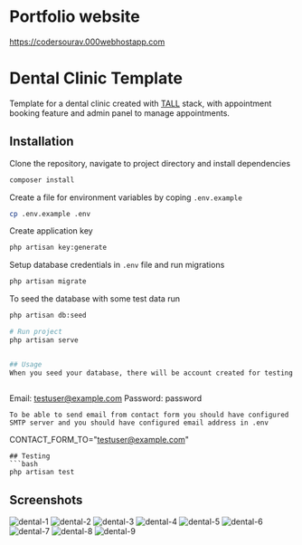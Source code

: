 # Portfolio website
https://codersourav.000webhostapp.com


# Dental Clinic Template
<p>Template for a dental clinic created with <a href="https://tallstack.dev/" target="_blank">TALL</a> stack, with appointment booking feature and admin panel to manage appointments.

## Installation
Clone the repository, navigate to project directory and install dependencies
```bash
composer install
```
  
Create a file for environment variables by coping `.env.example`
```bash
cp .env.example .env
```

Create application key
```bash
php artisan key:generate
```

Setup database credentials in `.env` file and run migrations
```bash
php artisan migrate
```

To seed the database with some test data run
```bash
php artisan db:seed

# Run project
php artisan serve


## Usage
When you seed your database, there will be account created for testing
  
```
Email: testuser@example.com
Password: password
```
To be able to send email from contact form you should have configured SMTP server and you should have configured email address in .env
```
CONTACT_FORM_TO="testuser@example.com"
```
## Testing
```bash
php artisan test
```
## Screenshots
![dental-1](https://github.com/SouravMandal07/Dental-Care-Laravel9/assets/86459723/d0187428-feed-48cc-8ecd-19a3aadeeff1)
![dental-2](https://github.com/SouravMandal07/Dental-Care-Laravel9/assets/86459723/61038c88-d165-4374-b319-ca16bab1e15c)
![dental-3](https://github.com/SouravMandal07/Dental-Care-Laravel9/assets/86459723/a20982b3-1d41-4906-8368-10bfd35b1401)
![dental-4](https://github.com/SouravMandal07/Dental-Care-Laravel9/assets/86459723/102a6270-884a-415e-a51b-e349621bd066)
![dental-5](https://github.com/SouravMandal07/Dental-Care-Laravel9/assets/86459723/e6520045-2f4d-4451-8f72-78c8a12766bd)
![dental-6](https://github.com/SouravMandal07/Dental-Care-Laravel9/assets/86459723/ecc83ab1-b11c-4ff9-be42-ce8173efadce)
![dental-7](https://github.com/SouravMandal07/Dental-Care-Laravel9/assets/86459723/20a6caa8-3c0b-4259-a6cf-09570f383bba)
![dental-8](https://github.com/SouravMandal07/Dental-Care-Laravel9/assets/86459723/4a0350d7-583e-4365-85e1-26783b1a0add)
![dental-9](https://github.com/SouravMandal07/Dental-Care-Laravel9/assets/86459723/e25de822-142e-4ca3-970d-55c8fad542b1)

